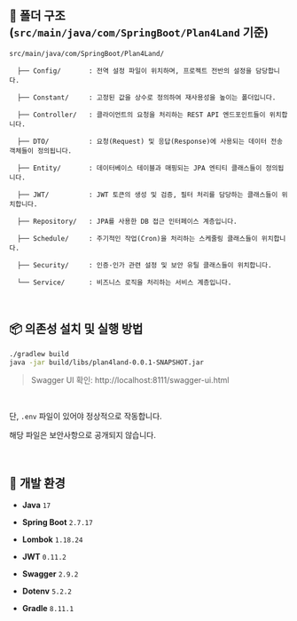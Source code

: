 ## 📁 폴더 구조 (`src/main/java/com/SpringBoot/Plan4Land` 기준)

```
src/main/java/com/SpringBoot/Plan4Land/

  ├── Config/       : 전역 설정 파일이 위치하며, 프로젝트 전반의 설정을 담당합니다.
  
  ├── Constant/     : 고정된 값을 상수로 정의하여 재사용성을 높이는 폴더입니다.
  
  ├── Controller/   : 클라이언트의 요청을 처리하는 REST API 엔드포인트들이 위치합니다.
  
  ├── DTO/          : 요청(Request) 및 응답(Response)에 사용되는 데이터 전송 객체들이 정의됩니다.
  
  ├── Entity/       : 데이터베이스 테이블과 매핑되는 JPA 엔티티 클래스들이 정의됩니다.
  
  ├── JWT/          : JWT 토큰의 생성 및 검증, 필터 처리를 담당하는 클래스들이 위치합니다.
    
  ├── Repository/   : JPA를 사용한 DB 접근 인터페이스 계층입니다.
    
  ├── Schedule/     : 주기적인 작업(Cron)을 처리하는 스케줄링 클래스들이 위치합니다.
    
  ├── Security/     : 인증·인가 관련 설정 및 보안 유틸 클래스들이 위치합니다.

  └── Service/      : 비즈니스 로직을 처리하는 서비스 계층입니다.
```

<br/>

## 📦 의존성 설치 및 실행 방법

```bash
./gradlew build
java -jar build/libs/plan4land-0.0.1-SNAPSHOT.jar
```

>Swagger UI 확인: http://localhost:8111/swagger-ui.html

<br/>

단, `.env` 파일이 있어야 정상적으로 작동합니다.

해당 파일은 보안사항으로 공개되지 않습니다.

<br/>

## 🧱 개발 환경

- **Java** `17`

- **Spring Boot** `2.7.17`

- **Lombok** `1.18.24`

- **JWT** `0.11.2`

- **Swagger** `2.9.2`

- **Dotenv** `5.2.2`

- **Gradle** `8.11.1`
